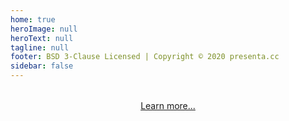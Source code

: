 ```yaml
---
home: true
heroImage: null
heroText: null
tagline: null
footer: BSD 3-Clause Licensed | Copyright © 2020 presenta.cc
sidebar: false
---
```


<div style="margin-top:2rem;"></div>

<pDemo00 />

<header class="hero">
<p class="action">
<a href="/overview/" class="nav-link action-button">
  Learn more...
</a></p>
</header>
